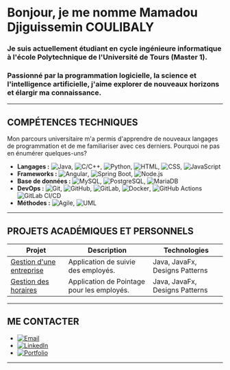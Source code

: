 # Bonjour, je me nomme Mamadou Djiguissemin COULIBALY

### Je suis actuellement étudiant en cycle ingénieure informatique à l'école Polytechnique de l'Université de Tours (Master 1).
### Passionné par la programmation logicielle, la science et l'intelligence artificielle, j'aime explorer de nouveaux horizons et élargir ma connaissance.


---

## COMPÉTENCES TECHNIQUES
Mon parcours universitaire m'a permis d'apprendre de nouveaux langages de programmation et de me familiariser avec ces derniers. Pourquoi ne pas en énumérer quelques-uns?

- **Langages :** ![Java](https://img.shields.io/badge/Java-ED8B00?logo=openjdk&logoColor=white), ![C/C++](https://img.shields.io/badge/C/C++-5197BD?logo=cplusplus&logoColor=white), ![Python](https://img.shields.io/badge/Python-3776AB?logo=python&logoColor=white), ![HTML](https://img.shields.io/badge/HTML-6170AF?logo=html5&logoColor=white), ![CSS](https://img.shields.io/badge/CSS-A582BG?logo=css&logoColor=white), ![JavaScript](https://img.shields.io/badge/JavaScript-F7DF1E?logo=javascript&logoColor=white)
- **Frameworks :** ![Angular](https://img.shields.io/badge/Angular-DD0031?logo=angular&logoColor=white), ![Spring Boot](https://img.shields.io/badge/Spring%20Boot-6DB33F?logo=springboot&logoColor=white), ![Node.js](https://img.shields.io/badge/Node.js-339933?logo=node.js&logoColor=white)
- **Base de données :** ![MySQL](https://img.shields.io/badge/MySQL-4479A1?logo=mysql&logoColor=white), ![PostgreSQL](https://img.shields.io/badge/PostgreSQL-4169E1?logo=postgresql&logoColor=white), ![MariaDB](https://img.shields.io/badge/MariaDB-003545?logo=mariadb&logoColor=white)
- **DevOps :** ![Git](https://img.shields.io/badge/Git-F05032?logo=git&logoColor=white), ![GitHub](https://img.shields.io/badge/GitHub-181717?logo=github&logoColor=white), ![GitLab](https://img.shields.io/badge/GitLab-FC6D26?logo=gitlab&logoColor=white), ![Docker](https://img.shields.io/badge/Docker-2496ED?logo=docker&logoColor=white),     ![GitHub Actions](https://img.shields.io/badge/GitHub_Actions-2088FF?logo=github-actions&logoColor=white)
![GitLab CI/CD](https://img.shields.io/badge/GitLab_CI%2FCD-FC6D26?logo=gitlab&logoColor=white)
- **Méthodes :** ![Agile](https://img.shields.io/badge/Agile%2FScrum-2496ED?logo=scrumalliance&logoColor=white), ![UML](https://img.shields.io/badge/UML-02569B?logoColor=white)

---

## PROJETS ACADÉMIQUES ET PERSONNELS
| Projet | Description | Technologies |
|--------|-------------|--------------|
| [Gestion d'une entreprise]() | Application de suivie des employés. | Java, JavaFx, Designs Patterns |
| [Gestion des horaires]() | Application de Pointage pour les employés. | Java, JavaFx, Designs Patterns |

---

## ME CONTACTER
- [![Email](https://img.shields.io/badge/Email-D14836?logo=gmail&logoColor=white)](mailto:mamadou.coulibaly@etu.univ-tours.fr)
- [![LinkedIn](https://img.shields.io/badge/LinkedIn-0077B5?logo=linkedin&logoColor=white)](https://linkedin.com/in/mamadou-djiguissemin-coulibaly)
- [![Portfolio](https://img.shields.io/badge/Portfolio-000000?logo=About.me&logoColor=white)]()

---

<!--
**Mdc1960/Mdc1960** is a ✨ _special_ ✨ repository because its `README.md` (this file) appears on your GitHub profile.

Here are some ideas to get you started:

- 🔭 I’m currently working on ...
- 🌱 I’m currently learning ...
- 👯 I’m looking to collaborate on ...
- 🤔 I’m looking for help with ...
- 💬 Ask me about ...
- 📫 How to reach me: ...
- 😄 Pronouns: ...
- ⚡ Fun fact: ...
-->
